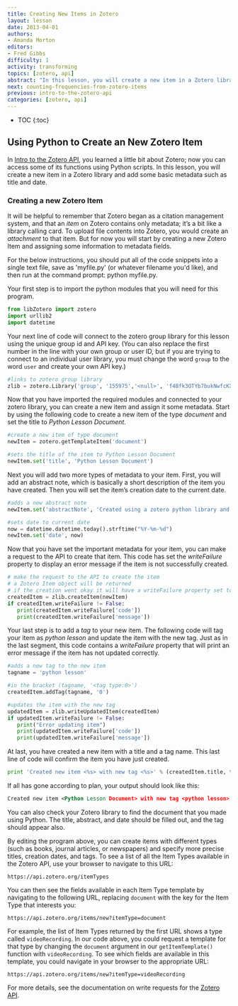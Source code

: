 ```yaml
---
title: Creating New Items in Zotero
layout: lesson
date: 2013-04-01
authors:
- Amanda Morton
editors:
- Fred Gibbs
difficulty: 1
activity: transforming
topics: [zotero, api]
abstract: "In this lesson, you will create a new item in a Zotero library and add some basic metadata such as title and date."
next: counting-frequencies-from-zotero-items
previous: intro-to-the-zotero-api
categories: [zotero, api]
---
```


* TOC
{:toc}

Using Python to Create an New Zotero Item
-----------------------------------------

In [Intro to the Zotero API][], you learned a little bit about Zotero; now you can
access some of its functions using Python scripts. In this lesson, you
will create a new item in a Zotero library and add some basic metadata
such as title and date.

### Creating a new Zotero Item

It will be helpful to remember that Zotero began as a citation
management system, and that an *item* on Zotero contains only metadata;
it’s a bit like a library calling card. To upload file contents into
Zotero, you would create an *attachment* to that item. But for now you
will start by creating a new Zotero Item and assigning some information
to metadata fields.

For the below instructions, you should put all of the code snippets into a single text file, save as 'myfile.py' (or whatever filename you'd like), and then run at the command prompt: python myfile.py.

Your first step is to import the python modules that you will need for
this program.

``` python
from libZotero import zotero
import urllib2
import datetime
```

Your next line of code will connect to the zotero group library for this lesson
using the unique group id and API key. (You can also replace the first number
in the line with your own group or user ID, but if you are trying to connect to
an individual user library, you must change the word `group` to the word
`user` and create your own API key.)

``` python
#links to zotero group library
zlib = zotero.Library('group', '155975','<null>', 'f4Bfk3OTYb7bukNwfcKXKNLG')
```

Now that you have imported the required modules and connected to your
zotero library, you can create a new item and assign it some metadata.
Start by using the following code to create a new item of the type
*document* and set the title to *Python Lesson Document.*

``` python
#create a new item of type document
newItem = zotero.getTemplateItem('document')

#sets the title of the item to Python Lesson Document
newItem.set('title', 'Python Lesson Document')
```

Next you will add two more types of metadata to your item. First, you
will add an abstract note, which is basically a short description of the
item you have created. Then you will set the item’s creation date to the
current date.

``` python
#adds a new abstract note
newItem.set('abstractNote', 'Created using a zotero python library and the write api')

#sets date to current date
now = datetime.datetime.today().strftime("%Y-%m-%d")
newItem.set('date', now)
```

Now that you have set the important metadata for your item, you can make
a request to the API to create that item. This code has set the
*writeFailure* property to display an error message if the item is not
successfully created.

``` python
# make the request to the API to create the item
# a Zotero Item object will be returned
# if the creation went okay it will have a writeFailure property set to False
createdItem = zlib.createItem(newItem)
if createdItem.writeFailure != False:
   print(createdItem.writeFailure['code'])
   print(createdItem.writeFailure['message'])
```

Your last step is to add a *tag* to your new item. The following code
will tag your item as *python lesson* and update the item with the new
tag. Just as in the last segment, this code contains a *writeFailure*
property that will print an error message if the item has not updated
correctly.

``` python
#adds a new tag to the new item
tagname = 'python lesson'

#in the bracket (tagname, '<tag type:0>')
createdItem.addTag(tagname, '0')

#updates the item with the new tag
updatedItem = zlib.writeUpdatedItem(createdItem)
if updatedItem.writeFailure != False:
   print("Error updating item")
   print(updatedItem.writeFailure['code'])
   print(updatedItem.writeFailure['message'])
```

At last, you have created a new item with a title and a tag name. This
last line of code will confirm the item you have just created.

``` python
print 'Created new item <%s> with new tag <%s>' % (createdItem.title, tagname)
```

If all has gone according to plan, your output should look like this:

``` xml
Created new item <Python Lesson Document> with new tag <python lesson>
```

You can also check your Zotero library to find the document that you
made using Python. The title, abstract, and date should be filled out,
and the tag should appear also.

By editing the program above, you can create items with different types
(such as books, journal articles, or newspapers) and specify more precise titles,
creation dates, and tags. To see a list of all the Item Types available
in the Zotero API, use your browser to navigate to this URL:

    https://api.zotero.org/itemTypes

You can then see the fields available in each Item Type template by
navigating to the following URL, replacing `document` with the key for the
Item Type that interests you:

    https://api.zotero.org/items/new?itemType=document

For example, the list of Item Types returned by the first URL shows a type called `videoRecording`.
In our code above, you could request a template for that type by changing the
`document` argument in our `getItemTemplate()` function with `videoRecording`. To
see which fields are available in this template, you could navigate in your browser to the
appropriate URL:

    https://api.zotero.org/items/new?itemType=videoRecording

For more details, see the documentation on write requests for the [Zotero API](https://www.zotero.org/support/dev/web_api/v3/write_requests).

  [Intro to the Zotero API]: ../lessons/intro-to-the-zotero-api
